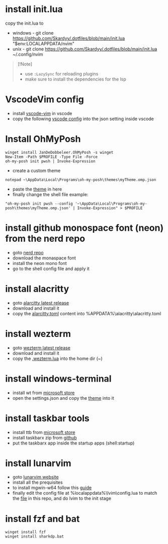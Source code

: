 # install init.lua  
copy the init.lua to
* windows - git clone https://github.com/Skardyy/.dotfiles/blob/main/init.lua "$env:LOCALAPPDATA/nvim"
* unix - git clone https://github.com/Skardyy/.dotfiles/blob/main/init.lua ~/.config/nvim

> \[!Note]
> * use `:LazySync` for reloading plugins
> * make sure to install the dependencies for the lsp

# VscodeVim config
* install [vscode-vim](https://marketplace.visualstudio.com/items?itemName=vscodevim.vim) in vscode
* copy the following [vscode config](https://github.com/Skardyy/.dotfiles/blob/main/VscodeVim) into the json setting inside vscode

# Install OhMyPosh  
```pwsh
winget install JanDeDobbeleer.OhMyPosh -s winget
New-Item -Path $PROFILE -Type File -Force
oh-my-posh init pwsh | Invoke-Expression
```
* create a custom theme
```pwsh
notepad ~\AppData\Local\Programs\oh-my-posh\themes\myTheme.omp.json
```
* paste the [theme](https://github.com/Skardyy/.dotfiles/blob/main/myTheme.omp.json) in here
* finally change the shell file
example:
```pwsh
"oh-my-posh init pwsh --config '~\AppData\Local\Programs\oh-my-posh\themes\myTheme.omp.json' | Invoke-Expression" > $PROFILE
```

# install github monospace font (neon) from the nerd repo
* goto [nerd repo](https://github.com/ryanoasis/nerd-fonts/releases/latest)
* download the monaspace font
* install the neon mono font
* go to the shell config file and apply it

# install alacritty
* goto [alarcitty latest release](https://github.com/alacritty/alacritty/releases/latest)
* download and install it
* copy the [alarcitty.toml](https://github.com/Skardyy/.dotfiles/blob/main/alarcritty.toml) content into %APPDATA%\alacritty\alacritty.toml

# install wezterm
* goto [wezterm latest release](https://github.com/wez/wezterm/releases/latest)
* download and install it
* copy the [.wezterm.lua](https://github.com/Skardyy/.dotfiles/blob/main/.wezterm.lua) into the home dir (~)

# install windows-terminal
* install wt from [microsoft store](https://apps.microsoft.com/detail/9n0dx20hk701)
* open the settings.json and copy the [theme](https://github.com/Skardyy/.dotfiles/blob/main/windows-terminal) into it

# install taskbar tools
* install ttb from [microsoft store](https://apps.microsoft.com/detail/9pf4kz2vn4w9?hl=en-US&gl=US)
* install taskbarx zip from [github](https://github.com/ChrisAnd1998/TaskbarX/releases/latest)
* put the taskbarx app inside the startup apps (shell:startup)

# install lunarvim
* goto [lunarvim website](https://www.lunarvim.org/docs/installation)
* install all the prequisites
* to install mgwin-w64 follow this [guide](https://code.visualstudio.com/docs/cpp/config-mingw)
* finally edit the config file at %localappdata%\lvim\config.lua to match the [file](https://github.com/Skardyy/.dotfiles/blob/main/lunarvim-config.lua) in this repo, and do lvim to the init stage

# install fzf and bat
```pwsh
winget install fzf
winget install sharkdp.bat
```
